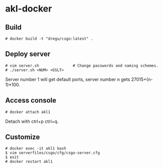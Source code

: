 # akl-docker

## Build

```
# docker build -t "dregu/csgo:latest" .
```

## Deploy server

```
# vim server.sh               # Change passwords and naming schemes.
# ./server.sh <NUM> <GSLT>
```

Server number 1 will get default ports, server number n gets 27015+(n-1)*100.

## Access console

```
# docker attach akl1
```

Detach with ctrl+p ctrl+q.

## Customize

```
# docker exec -it akl1 bash
$ vim serverfiles/csgo/cfg/csgo-server.cfg
$ exit
# docker restart akl1
```
